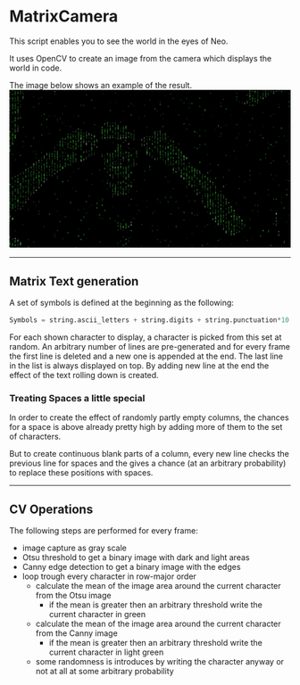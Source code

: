 # MatrixCamera
This script enables you to see the world in the eyes of Neo.

It uses OpenCV to create an image from the camera which displays the world in code. 
 
The image below shows an example of the result.
![Example Picture Matrix Camera](./example.jpg "Example Picture Matrix Camera")

---
## Matrix Text generation
A set of symbols is defined at the beginning as the following:
```python
Symbols = string.ascii_letters + string.digits + string.punctuation*10 + 100*' '
```
For each shown character to display, a character is picked from this set at random. An arbitrary number of lines are pre-generated and for every frame the first line is deleted and a new one is appended at the end. The last line in the list is always displayed on top. By adding new line at the end the effect of the text rolling down is created.

### Treating Spaces a little special
In order to create the effect of randomly partly empty columns, the chances for a space is above already pretty high by adding more of them to the set of characters.

But to create continuous blank parts of a column, every new line checks the previous line for spaces and the gives a chance (at an arbitrary probability) to replace these positions with spaces.  

---
## CV Operations
The following steps are performed for every frame:
* image capture as gray scale
* Otsu threshold to get a binary image with dark and light areas
* Canny edge detection to get a binary image with the edges
* loop trough every character in row-major order
    * calculate the mean of the image area around the current character from the Otsu image
        * if the mean is greater then an arbitrary threshold write the current character in green
    * calculate the mean of the image area around the current character from the Canny image
        * if the mean is greater then an arbitrary threshold write the current character in light green
    * some randomness is introduces by writing the character anyway or not at all at some arbitrary probability

